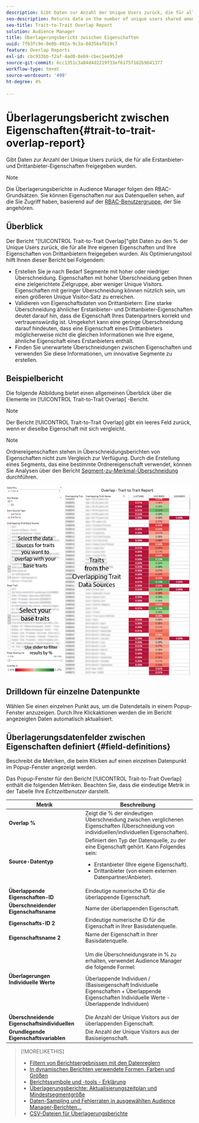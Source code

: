 ```yaml
---
description: Gibt Daten zur Anzahl der Unique Users zurück, die für alle Erstanbieter- und Drittanbieter-Eigenschaften freigegeben wurden.
seo-description: Returns data on the number of unique users shared among all your first and third-party traits.
seo-title: Trait-to-Trait Overlap Report
solution: Audience Manager
title: Überlagerungsbericht zwischen Eigenschaften
uuid: 7fb3fc9e-0e0b-492a-9c3a-04356afb19c7
feature: Overlap Reports
exl-id: cbc933bb-f2af-4ad0-8eb9-cbec1ee952e0
source-git-commit: 6cc1351c3a84d4d2219f33ef6175f182b9641377
workflow-type: tm+mt
source-wordcount: '499'
ht-degree: 4%

---
```


# Überlagerungsbericht zwischen Eigenschaften{#trait-to-trait-overlap-report}

Gibt Daten zur Anzahl der Unique Users zurück, die für alle Erstanbieter- und Drittanbieter-Eigenschaften freigegeben wurden.

>[!NOTE]
>
>Die Überlagerungsberichte in Audience Manager folgen den RBAC-Grundsätzen. Sie können Eigenschaften nur aus Datenquellen sehen, auf die Sie Zugriff haben, basierend auf der [RBAC-Benutzergruppe](/help/using/features/administration/administration-overview.md), der Sie angehören.

<!-- 

c_overlap_reports.xml

 -->

## Überblick

Der Bericht &quot;[!UICONTROL Trait-to-Trait Overlap]&quot;gibt Daten zu den % der Unique Users zurück, die für alle Ihre eigenen Eigenschaften und Ihre Eigenschaften von Drittanbietern freigegeben wurden. Als Optimierungstool hilft Ihnen dieser Bericht bei Folgendem:

* Erstellen Sie je nach Bedarf Segmente mit hoher oder niedriger Überschneidung. Eigenschaften mit hoher Überschneidung geben Ihnen eine zielgerichtete Zielgruppe, aber weniger Unique Visitors. Eigenschaften mit geringer Überschneidung können nützlich sein, um einen größeren Unique Visitor-Satz zu erreichen.
* Validieren von Eigenschaftsdaten von Drittanbietern: Eine starke Überschneidung ähnlicher Erstanbieter- und Drittanbieter-Eigenschaften deutet darauf hin, dass die Eigenschaft Ihres Datenpartners korrekt und vertrauenswürdig ist. Umgekehrt kann eine geringe Überschneidung darauf hindeuten, dass eine Eigenschaft eines Drittanbieters möglicherweise nicht die gleichen Informationen wie Ihre eigene, ähnliche Eigenschaft eines Erstanbieters enthält.
* Finden Sie unerwartete Überschneidungen zwischen Eigenschaften und verwenden Sie diese Informationen, um innovative Segmente zu erstellen.

## Beispielbericht

Die folgende Abbildung bietet einen allgemeinen Überblick über die Elemente im [!UICONTROL Trait-to-Trait Overlap] -Bericht.

>[!NOTE]
>
>Der Bericht [!UICONTROL Trait-to-Trait Overlap] gibt ein leeres Feld zurück, wenn er dieselbe Eigenschaft mit sich vergleicht.

>[!NOTE]
>
>Ordnereigenschaften stehen in Überschneidungsberichten von Eigenschaften nicht zum Vergleich zur Verfügung. Durch die Erstellung eines Segments, das eine bestimmte Ordnereigenschaft verwendet, können Sie Analysen über den Bericht [Segment-zu-Merkmal-Überschneidung](/help/using/reporting/dynamic-reports/segment-trait-overlap-report.md) durchführen.

![](assets/trait-to-trait-overlap.png)

## Drilldown für einzelne Datenpunkte

Wählen Sie einen einzelnen Punkt aus, um die Datendetails in einem Popup-Fenster anzuzeigen. Durch Ihre Klickaktionen werden die im Bericht angezeigten Daten automatisch aktualisiert.

## Überlagerungsdatenfelder zwischen Eigenschaften definiert {#field-definitions}

Beschreibt die Metriken, die beim Klicken auf einen einzelnen Datenpunkt im Popup-Fenster angezeigt werden.

<!-- 

r_t2t_data_pop.xml

 -->

Das Popup-Fenster für den Bericht [!UICONTROL Trait-to-Trait Overlap] enthält die folgenden Metriken. Beachten Sie, dass die eindeutige Metrik in der Tabelle Ihre *Echtzeitbenutzer* darstellt.

<table id="table_A2A0CFC47C1A404994B82E6630E711A2"> 
 <thead> 
  <tr> 
   <th colname="col1" class="entry"> Metrik </th> 
   <th colname="col2" class="entry"> Beschreibung </th> 
  </tr>
 </thead>
 <tbody> 
  <tr> 
   <td colname="col1"><b><span class="wintitle"> Overlap %</span></b> </td> 
   <td colname="col2"> Zeigt die % der eindeutigen Überschneidung zwischen verglichenen Eigenschaften (Überschneidung von individuellen/individuellen Eigenschaften). </td> 
  </tr> 
  <tr> 
   <td colname="col1"><b><span class="wintitle"> Source-Datentyp</span></b> </td> 
   <td colname="col2">Definiert den Typ der Datenquelle, zu der eine Eigenschaft gehört. Kann Folgendes sein: 
    <ul id="ul_0477C04A33FD4F5D998B98984E6554D3"> 
     <li id="li_50FCA48EDB5843AB8FB6C34ED2C0067D">Erstanbieter (Ihre eigene Eigenschaft). </li> 
     <li id="li_4F6148EDAEFE43FA8D505944E9FE3855">Drittanbieter (von einem externen Datenpartner/Anbieter). </li> 
    </ul> </td> 
  </tr> 
  <tr> 
   <td colname="col1"><b><span class="wintitle"> Überlappende Eigenschaften-ID</span></b> </td> 
   <td colname="col2"> Eindeutige numerische ID für die überlappende Eigenschaft. </td> 
  </tr> 
  <tr> 
   <td colname="col1"><b><span class="wintitle"> Überschneidender Eigenschaftsname</span></b> </td> 
   <td colname="col2"> Name der überlappenden Eigenschaft. </td> 
  </tr>
    <tr> 
   <td colname="col1"><b><span class="wintitle"> Eigenschafts-ID 2</span></b> </td> 
   <td colname="col2"> Eindeutige numerische ID für die Eigenschaft in Ihrer Basisdatenquelle. </td> 
  </tr> 
  <tr> 
   <td colname="col1"><b><span class="wintitle"> Eigenschaftsname 2</span></b> </td> 
   <td colname="col2"> Name der Eigenschaft in Ihrer Basisdatenquelle. </td> 
  </tr> 
  <tr> 
   <td colname="col1"><b><span class="wintitle"> Überlagerungen Individuelle Werte</span></b> </td> 
   <td colname="col2"> <p>Um die Überschneidungsrate in % zu erhalten, verwendet Audience Manager die folgende Formel:</p> <p>Überlappende Individuen / (Basiseigenschaft Individuelle Eigenschaften + Überlappende Eigenschaften Individuelle Werte - Überlappende Individuen)</p> </td> 
  </tr> 
  <tr> 
   <td colname="col1"><b><span class="wintitle"> Überschneidende Eigenschaftsindividuellen </span></b> </td> 
   <td colname="col2"> Die Anzahl der Unique Visitors aus der überlappenden Eigenschaft. </td> 
  </tr> 
    <tr> 
   <td colname="col1"><b><span class="wintitle"> Grundlegende Eigenschaftsvariablen</span></b> </td> 
   <td colname="col2"> Die Anzahl der Unique Visitors aus der Basiseigenschaft. </td> 
  </tr> 
 </tbody> 
</table>

>[!MORELIKETHIS]
>
>* [Filtern von Berichtsergebnissen mit den Datenreglern](../../reporting/dynamic-reports/data-sliders.md)
>* [In dynamischen Berichten verwendete Formen, Farben und Größen](../../reporting/dynamic-reports/interactive-report-technology.md#shapes-colors-sizes)
>* [Berichtssymbole und -tools - Erklärung](../../reporting/dynamic-reports/interactive-report-technology.md#icons-tools-explained)
>* [Überlagerungsberichte: Aktualisierungszeitplan und Mindestsegmentgröße](../../reporting/dynamic-reports/overlap-minimum-segment-size.md)
>* [Daten-Sampling und Fehlerraten in ausgewählten Audience Manager-Berichten...](../../reporting/report-sampling.md)
>* [CSV-Dateien für Überlagerungsberichte](../../reporting/dynamic-reports/overlap-csv-files.md)
